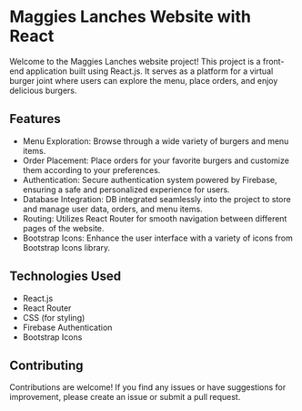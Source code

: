 # Maggies Lanches Website with React

Welcome to the Maggies Lanches website project! This project is a front-end application built using React.js. It serves as a platform for a virtual burger joint where users can explore the menu, place orders, and enjoy delicious burgers.

## Features

- Menu Exploration: Browse through a wide variety of burgers and menu items.
- Order Placement: Place orders for your favorite burgers and customize them according to your preferences.
- Authentication: Secure authentication system powered by Firebase, ensuring a safe and personalized experience for users.
- Database Integration: DB integrated seamlessly into the project to store and manage user data, orders, and menu items.
- Routing: Utilizes React Router for smooth navigation between different pages of the website.
- Bootstrap Icons: Enhance the user interface with a variety of icons from Bootstrap Icons library.

## Technologies Used

- React.js
- React Router
- CSS (for styling)
- Firebase Authentication
- Bootstrap Icons

## Contributing

Contributions are welcome! If you find any issues or have suggestions for improvement, please create an issue or submit a pull request.